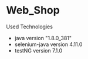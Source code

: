 # Web_Shop
 Used Technologies																																														
* java version "1.8.0_381"
* selenium-java version 4.11.0
* testNG version 7.1.0
